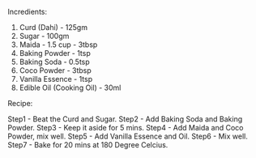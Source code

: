 Incredients:
1) Curd (Dahi) - 125gm
2) Sugar - 100gm
3) Maida - 1.5 cup - 3tbsp
4) Baking Powder - 1tsp
5) Baking Soda - 0.5tsp
6) Coco Powder - 3tbsp
7) Vanilla Essence - 1tsp
8) Edible Oil (Cooking Oil) - 30ml

Recipe:

Step1 - Beat the Curd and Sugar.
Step2 - Add Baking Soda and Baking Powder.
Step3 - Keep it aside for 5 mins.
Step4 - Add Maida and Coco Powder, mix well.
Step5 - Add Vanilla Essence and Oil.
Step6 - Mix well.
Step7 - Bake for 20 mins at 180 Degree Celcius.

